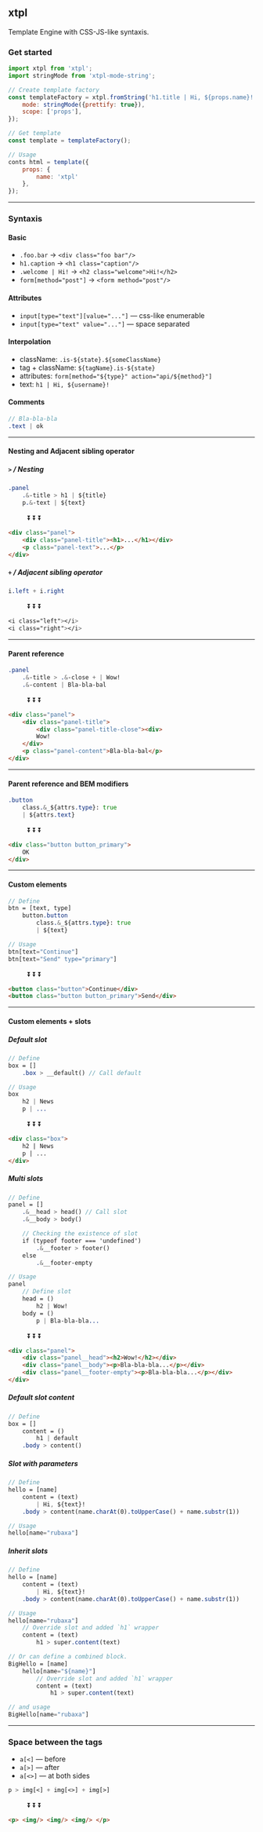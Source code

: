 xtpl
----
Template Engine with CSS-JS-like syntaxis.


### Get started

```js
import xtpl from 'xtpl';
import stringMode from 'xtpl-mode-string';

// Create template factory
const templateFactory = xtpl.fromString('h1.title | Hi, ${props.name}!', {
	mode: stringMode({prettify: true}),
	scope: ['props'],
});

// Get template
const template = templateFactory();

// Usage
conts html = template({
	props: {
		name: 'xtpl'
	},
});
```

---

### Syntaxis

#### Basic

 - `.foo.bar` -> `<div class="foo bar"/>`
 - `h1.caption` -> `<h1 class="caption"/>`
 - `.welcome | Hi!` -> `<h2 class="welcome">Hi!</h2>`
 - `form[method="post"]` -> `<form method="post"/>`


#### Attributes

 - `input[type="text"][value="..."]` — css-like enumerable
 - `input[type="text" value="..."]` — space separated


#### Interpolation

 - className: `.is-${state}.${someClassName}`
 - tag + className: `${tagName}.is-${state}`
 - attributes: `form[method="${type}" action="api/${method}"]`
 - text: `h1 | Hi, ${username}!`


#### Comments
```sass
// Bla-bla-bla
.text | ok
```

---


#### Nesting and Adjacent sibling operator

##### `>` / Nesting

```sass
.panel
	.&-title > h1 | ${title}
	p.&-text | ${text}
```

&nbsp; &nbsp; &nbsp; &nbsp; &nbsp;  :arrow_double_down:  :arrow_double_down:  :arrow_double_down:

```html
<div class="panel">
	<div class="panel-title"><h1>...</h1></div>
	<p class="panel-text">...</p>
</div>
```


##### `+` / Adjacent sibling operator

```sass
i.left + i.right
```

&nbsp; &nbsp; &nbsp; &nbsp; &nbsp;  :arrow_double_down:  :arrow_double_down:  :arrow_double_down:

```sass
<i class="left"></i>
<i class="right"></i>
```

---


#### Parent reference

```sass
.panel
	.&-title > .&-close + | Wow!
	.&-content | Bla-bla-bal
```

&nbsp; &nbsp; &nbsp; &nbsp; &nbsp;  :arrow_double_down:  :arrow_double_down:  :arrow_double_down:

```html
<div class="panel">
	<div class="panel-title">
		<div class="panel-title-close"><div>
		Wow!
	</div>
	<p class="panel-content">Bla-bla-bal</p>
</div>
```


---


#### Parent reference and BEM modifiers

```sass
.button
	class.&_${attrs.type}: true
	| ${attrs.text}
```

&nbsp; &nbsp; &nbsp; &nbsp; &nbsp;  :arrow_double_down:  :arrow_double_down:  :arrow_double_down:

```html
<div class="button button_primary">
	OK
</div>
```

---

#### Custom elements

```sass
// Define
btn = [text, type]
	button.button
		class.&_${attrs.type}: true
		| ${text}

// Usage
btn[text="Continue"]
btn[text="Send" type="primary"]
```

&nbsp; &nbsp; &nbsp; &nbsp; &nbsp;  :arrow_double_down:  :arrow_double_down:  :arrow_double_down:

```html
<button class="button">Continue</div>
<button class="button button_primary">Send</div>
```

---

#### Custom elements + slots

##### Default slot
```sass
// Define
box = []
	.box > __default() // Call default

// Usage
box
	h2 | News
	p | ...
```

&nbsp; &nbsp; &nbsp; &nbsp; &nbsp;  :arrow_double_down:  :arrow_double_down:  :arrow_double_down:

```html
<div class="box">
	h2 | News
	p | ...
</div>
```

##### Multi slots
```sass
// Define
panel = []
	.&__head > head() // Call slot
	.&__body > body()

	// Checking the existence of slot
	if (typeof footer === 'undefined')
		.&__footer > footer()
	else
		.&__footer-empty

// Usage
panel
	// Define slot
	head = ()
		h2 | Wow!
	body = ()
		p | Bla-bla-bla...
```

&nbsp; &nbsp; &nbsp; &nbsp; &nbsp;  :arrow_double_down:  :arrow_double_down:  :arrow_double_down:

```html
<div class="panel">
	<div class="panel__head"><h2>Wow!</h2></div>
	<div class="panel__body"><p>Bla-bla-bla...</p></div>
	<div class="panel__footer-empty"><p>Bla-bla-bla...</p></div>
</div>
```


##### Default slot content
```sass
// Define
box = []
	content = ()
		h1 | default
	.body > content()

```


##### Slot with parameters
```sass
// Define
hello = [name]
	content = (text)
		| Hi, ${text}!
	.body > content(name.charAt(0).toUpperCase() + name.substr(1))

// Usage
hello[name="rubaxa"]
```


##### Inherit slots
```sass
// Define
hello = [name]
	content = (text)
		| Hi, ${text}!
	.body > content(name.charAt(0).toUpperCase() + name.substr(1))

// Usage
hello[name="rubaxa"]
	// Override slot and added `h1` wrapper
	content = (text)
		h1 > super.content(text)

// Or can define a combined block.
BigHello = [name]
	hello[name="${name}"]
		// Override slot and added `h1` wrapper
		content = (text)
			h1 > super.content(text)

// and usage
BigHello[name="rubaxa"]
```

---


### Space between the tags

 - `a[<]` — before
 - `a[>]` — after
 - `a[<>]` — at both sides

```sass
p > img[<] + img[<>] + img[>]
```

&nbsp; &nbsp; &nbsp; &nbsp; &nbsp;  :arrow_double_down:  :arrow_double_down:  :arrow_double_down:

```html
<p> <img/> <img/> <img/> </p>
```
